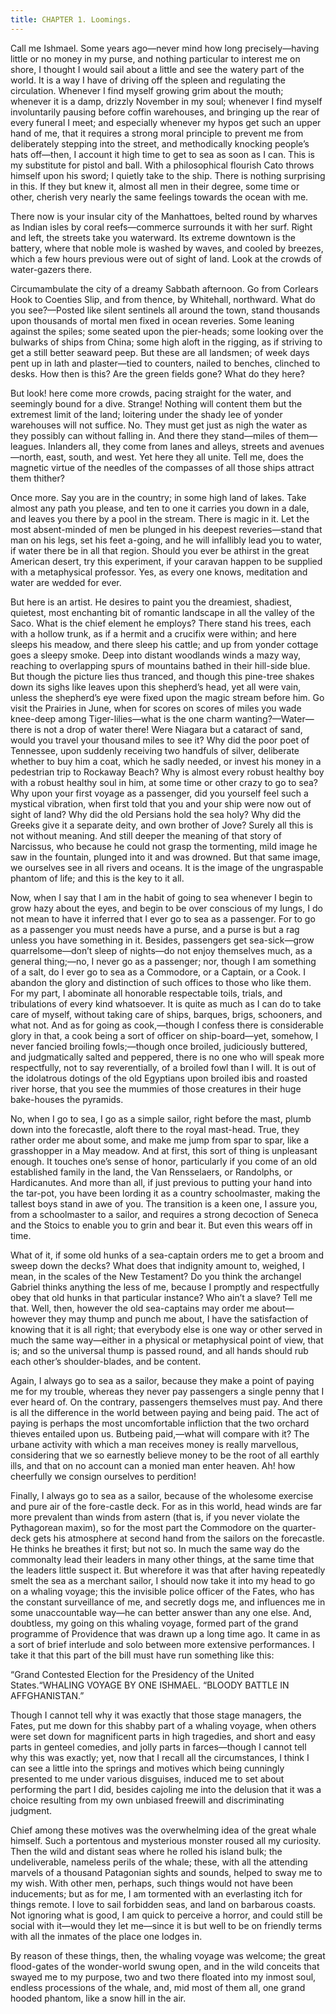 ```yaml
---
title: CHAPTER 1. Loomings.
---
```


Call me Ishmael. Some years ago—never mind how long precisely—having little or no money in my purse, and nothing particular to interest me on shore, I thought I would sail about a little and see the watery part of the world. It is a way I have of driving off the spleen and regulating the circulation. Whenever I find myself growing grim about the mouth; whenever it is a damp, drizzly November in my soul; whenever I find myself involuntarily pausing before coffin warehouses, and bringing up the rear of every funeral I meet; and especially whenever my hypos get such an upper hand of me, that it requires a strong moral principle to prevent me from deliberately stepping into the street, and methodically knocking people’s hats off—then, I account it high time to get to sea as soon as I can. This is my substitute for pistol and ball. With a philosophical flourish Cato throws himself upon his sword; I quietly take to the ship. There is nothing surprising in this. If they but knew it, almost all men in their degree, some time or other, cherish very nearly the same feelings towards the ocean with me.

There now is your insular city of the Manhattoes, belted round by wharves as Indian isles by coral reefs—commerce surrounds it with her surf. Right and left, the streets take you waterward. Its extreme downtown is the battery, where that noble mole is washed by waves, and cooled by breezes, which a few hours previous were out of sight of land. Look at the crowds of water-gazers there.

Circumambulate the city of a dreamy Sabbath afternoon. Go from Corlears Hook to Coenties Slip, and from thence, by Whitehall, northward. What do you see?—Posted like silent sentinels all around the town, stand thousands upon thousands of mortal men fixed in ocean reveries. Some leaning against the spiles; some seated upon the pier-heads; some looking over the bulwarks of ships from China; some high aloft in the rigging, as if striving to get a still better seaward peep. But these are all landsmen; of week days pent up in lath and plaster—tied to counters, nailed to benches, clinched to desks. How then is this? Are the green fields gone? What do they here?

But look! here come more crowds, pacing straight for the water, and seemingly bound for a dive. Strange! Nothing will content them but the extremest limit of the land; loitering under the shady lee of yonder warehouses will not suffice. No. They must get just as nigh the water as they possibly can without falling in. And there they stand—miles of them—leagues. Inlanders all, they come from lanes and alleys, streets and avenues—north, east, south, and west. Yet here they all unite. Tell me, does the magnetic virtue of the needles of the compasses of all those ships attract them thither?

Once more. Say you are in the country; in some high land of lakes. Take almost any path you please, and ten to one it carries you down in a dale, and leaves you there by a pool in the stream. There is magic in it. Let the most absent-minded of men be plunged in his deepest reveries—stand that man on his legs, set his feet a-going, and he will infallibly lead you to water, if water there be in all that region. Should you ever be athirst in the great American desert, try this experiment, if your caravan happen to be supplied with a metaphysical professor. Yes, as every one knows, meditation and water are wedded for ever.

But here is an artist. He desires to paint you the dreamiest, shadiest, quietest, most enchanting bit of romantic landscape in all the valley of the Saco. What is the chief element he employs? There stand his trees, each with a hollow trunk, as if a hermit and a crucifix were within; and here sleeps his meadow, and there sleep his cattle; and up from yonder cottage goes a sleepy smoke. Deep into distant woodlands winds a mazy way, reaching to overlapping spurs of mountains bathed in their hill-side blue. But though the picture lies thus tranced, and though this pine-tree shakes down its sighs like leaves upon this shepherd’s head, yet all were vain, unless the shepherd’s eye were fixed upon the magic stream before him. Go visit the Prairies in June, when for scores on scores of miles you wade knee-deep among Tiger-lilies—what is the one charm wanting?—Water—there is not a drop of water there! Were Niagara but a cataract of sand, would you travel your thousand miles to see it? Why did the poor poet of Tennessee, upon suddenly receiving two handfuls of silver, deliberate whether to buy him a coat, which he sadly needed, or invest his money in a pedestrian trip to Rockaway Beach? Why is almost every robust healthy boy with a robust healthy soul in him, at some time or other crazy to go to sea? Why upon your first voyage as a passenger, did you yourself feel such a mystical vibration, when first told that you and your ship were now out of sight of land? Why did the old Persians hold the sea holy? Why did the Greeks give it a separate deity, and own brother of Jove? Surely all this is not without meaning. And still deeper the meaning of that story of Narcissus, who because he could not grasp the tormenting, mild image he saw in the fountain, plunged into it and was drowned. But that same image, we ourselves see in all rivers and oceans. It is the image of the ungraspable phantom of life; and this is the key to it all.

Now, when I say that I am in the habit of going to sea whenever I begin to grow hazy about the eyes, and begin to be over conscious of my lungs, I do not mean to have it inferred that I ever go to sea as a passenger. For to go as a passenger you must needs have a purse, and a purse is but a rag unless you have something in it. Besides, passengers get sea-sick—grow quarrelsome—don’t sleep of nights—do not enjoy themselves much, as a general thing;—no, I never go as a passenger; nor, though I am something of a salt, do I ever go to sea as a Commodore, or a Captain, or a Cook. I abandon the glory and distinction of such offices to those who like them. For my part, I abominate all honorable respectable toils, trials, and tribulations of every kind whatsoever. It is quite as much as I can do to take care of myself, without taking care of ships, barques, brigs, schooners, and what not. And as for going as cook,—though I confess there is considerable glory in that, a cook being a sort of officer on ship-board—yet, somehow, I never fancied broiling fowls;—though once broiled, judiciously buttered, and judgmatically salted and peppered, there is no one who will speak more respectfully, not to say reverentially, of a broiled fowl than I will. It is out of the idolatrous dotings of the old Egyptians upon broiled ibis and roasted river horse, that you see the mummies of those creatures in their huge bake-houses the pyramids.

No, when I go to sea, I go as a simple sailor, right before the mast, plumb down into the forecastle, aloft there to the royal mast-head. True, they rather order me about some, and make me jump from spar to spar, like a grasshopper in a May meadow. And at first, this sort of thing is unpleasant enough. It touches one’s sense of honor, particularly if you come of an old established family in the land, the Van Rensselaers, or Randolphs, or Hardicanutes. And more than all, if just previous to putting your hand into the tar-pot, you have been lording it as a country schoolmaster, making the tallest boys stand in awe of you. The transition is a keen one, I assure you, from a schoolmaster to a sailor, and requires a strong decoction of Seneca and the Stoics to enable you to grin and bear it. But even this wears off in time.

What of it, if some old hunks of a sea-captain orders me to get a broom and sweep down the decks? What does that indignity amount to, weighed, I mean, in the scales of the New Testament? Do you think the archangel Gabriel thinks anything the less of me, because I promptly and respectfully obey that old hunks in that particular instance? Who ain’t a slave? Tell me that. Well, then, however the old sea-captains may order me about—however they may thump and punch me about, I have the satisfaction of knowing that it is all right; that everybody else is one way or other served in much the same way—either in a physical or metaphysical point of view, that is; and so the universal thump is passed round, and all hands should rub each other’s shoulder-blades, and be content.

Again, I always go to sea as a sailor, because they make a point of paying me for my trouble, whereas they never pay passengers a single penny that I ever heard of. On the contrary, passengers themselves must pay. And there is all the difference in the world between paying and being paid. The act of paying is perhaps the most uncomfortable infliction that the two orchard thieves entailed upon us. Butbeing paid,—what will compare with it? The urbane activity with which a man receives money is really marvellous, considering that we so earnestly believe money to be the root of all earthly ills, and that on no account can a monied man enter heaven. Ah! how cheerfully we consign ourselves to perdition!

Finally, I always go to sea as a sailor, because of the wholesome exercise and pure air of the fore-castle deck. For as in this world, head winds are far more prevalent than winds from astern (that is, if you never violate the Pythagorean maxim), so for the most part the Commodore on the quarter-deck gets his atmosphere at second hand from the sailors on the forecastle. He thinks he breathes it first; but not so. In much the same way do the commonalty lead their leaders in many other things, at the same time that the leaders little suspect it. But wherefore it was that after having repeatedly smelt the sea as a merchant sailor, I should now take it into my head to go on a whaling voyage; this the invisible police officer of the Fates, who has the constant surveillance of me, and secretly dogs me, and influences me in some unaccountable way—he can better answer than any one else. And, doubtless, my going on this whaling voyage, formed part of the grand programme of Providence that was drawn up a long time ago. It came in as a sort of brief interlude and solo between more extensive performances. I take it that this part of the bill must have run something like this:

“Grand Contested Election for the Presidency of the United States.“WHALING VOYAGE BY ONE ISHMAEL. “BLOODY BATTLE IN AFFGHANISTAN.”

Though I cannot tell why it was exactly that those stage managers, the Fates, put me down for this shabby part of a whaling voyage, when others were set down for magnificent parts in high tragedies, and short and easy parts in genteel comedies, and jolly parts in farces—though I cannot tell why this was exactly; yet, now that I recall all the circumstances, I think I can see a little into the springs and motives which being cunningly presented to me under various disguises, induced me to set about performing the part I did, besides cajoling me into the delusion that it was a choice resulting from my own unbiased freewill and discriminating judgment.

Chief among these motives was the overwhelming idea of the great whale himself. Such a portentous and mysterious monster roused all my curiosity. Then the wild and distant seas where he rolled his island bulk; the undeliverable, nameless perils of the whale; these, with all the attending marvels of a thousand Patagonian sights and sounds, helped to sway me to my wish. With other men, perhaps, such things would not have been inducements; but as for me, I am tormented with an everlasting itch for things remote. I love to sail forbidden seas, and land on barbarous coasts. Not ignoring what is good, I am quick to perceive a horror, and could still be social with it—would they let me—since it is but well to be on friendly terms with all the inmates of the place one lodges in.

By reason of these things, then, the whaling voyage was welcome; the great flood-gates of the wonder-world swung open, and in the wild conceits that swayed me to my purpose, two and two there floated into my inmost soul, endless processions of the whale, and, mid most of them all, one grand hooded phantom, like a snow hill in the air.